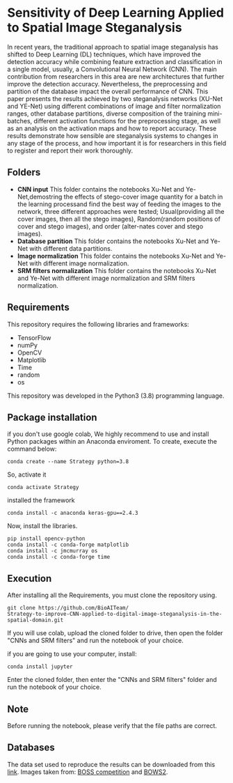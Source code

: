 # Sensitivity of Deep Learning Applied to Spatial Image Steganalysis
In recent years, the traditional approach to spatial image steganalysis has shifted to Deep Learning (DL) techniques, which have improved the detection accuracy while combining feature extraction and classification in a single model, usually, a Convolutional Neural Network (CNN). The main contribution from researchers in this area are new architectures that further improve the detection accuracy. Nevertheless, the preprocessing and partition of the database impact the overall performance of CNN. This paper presents the results achieved by two steganalysis networks (XU-Net and YE-Net) using different combinations of image and filter normalization ranges, other database partitions, diverse composition of the training mini-batches, different activation functions for the preprocessing stage, as well as an analysis on the activation maps and how to report accuracy. These results demonstrate how sensible are steganalysis systems to changes in any stage of the process, and how important it is for researchers in this field to register and report their work thoroughly.
## Folders

- **CNN input** This folder contains the notebooks Xu-Net and Ye-Net,demostring the effects of stego-cover image quantity for a batch in the learning processand find the best way of feeding the images to the network, three different approaches were tested;  Usual(providing all the cover images, then all the stego images), Random(random positions of cover and stego images), and order (alter-nates cover and stego images).
- **Database partition** This folder contains the notebooks Xu-Net and Ye-Net with different data partitions.
- **Image normalization** This folder contains the notebooks Xu-Net and Ye-Net with different image normalization.
- **SRM filters normalization** This folder contains the notebooks Xu-Net and Ye-Net with different image normalization and SRM filters normalization.

 
## Requirements
This repository requires the following libraries and frameworks:

- TensorFlow 
- numPy 
- OpenCV 
- Matplotlib
- Time
- random
- os

This repository was developed in the Python3 (3.8) programming language.

## Package installation

if you don't use google colab, We highly recommend to use and install Python packages within an Anaconda enviroment. To create, execute the command below:
```
conda create --name Strategy python=3.8
```
So, activate it
```
conda activate Strategy 
```
installed the framework
```
conda install -c anaconda keras-gpu==2.4.3
```
Now, install the libraries.
```
pip install opencv-python
conda install -c conda-forge matplotlib
conda install -c jmcmurray os
conda install -c conda-forge time
```
## Execution
After installing all the Requirements, you must clone the repository using.
```
git clone https://github.com/BioAITeam/
Strategy-to-improve-CNN-applied-to-digital-image-steganalysis-in-the-spatial-domain.git
```
If you will use colab, upload the cloned folder to drive, then open the folder "CNNs and SRM filters" and run the notebook of your choice.

if you are going to use your computer, install:
```
conda install jupyter 
```
Enter the cloned folder, then enter the "CNNs and SRM filters" folder and run the notebook of your choice.

## Note 
Before running the notebook, please verify that the file paths are correct.
## Databases

The data set used to reproduce the results can be downloaded from this <a href="https://drive.google.com/drive/folders/1G5vdhW11_qKfVC6W8_pfJpstVkXUk1QQ?usp=sharing">link</a>. Images taken from: <a href="http://agents.fel.cvut.cz/boss/index.php?mode=VIEW&tmpl=materials">BOSS competition</a> and <a href="http://bows2.ec-lille.fr/index.php?mode=VIEW&tmpl=index1">BOWS2</a>.
